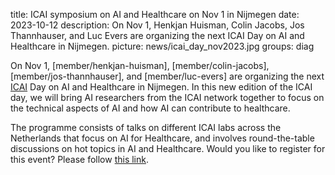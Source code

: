 title: ICAI symposium on AI and Healthcare on Nov 1 in Nijmegen
date: 2023-10-12
description: On Nov 1, Henkjan Huisman, Colin Jacobs, Jos Thannhauser, and Luc Evers are organizing the next ICAI Day on AI and Healthcare in Nijmegen.
picture: news/icai_day_nov2023.jpg
groups: diag

On Nov 1, [member/henkjan-huisman], [member/colin-jacobs], [member/jos-thannhauser], and [member/luc-evers] are organizing the next [ICAI](www.icai.ai) Day on AI and Healthcare in Nijmegen. In this new edition of the ICAI day, we will bring AI researchers from the ICAI network together to  focus on the technical aspects of AI and how AI can contribute to healthcare.

The programme consists of talks on different ICAI labs across the Netherlands that focus on AI for Healthcare, and involves round-the-table discussions on hot topics in AI and Healthcare. Would you like to register for this event? Please follow [this link](https://icai.ai/event/icai-day-november-2023/).
